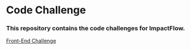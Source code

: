 # Code Challenge
### This repository contains the code challenges for ImpactFlow.
[Front-End Challenge](front-end-challenge.md)

